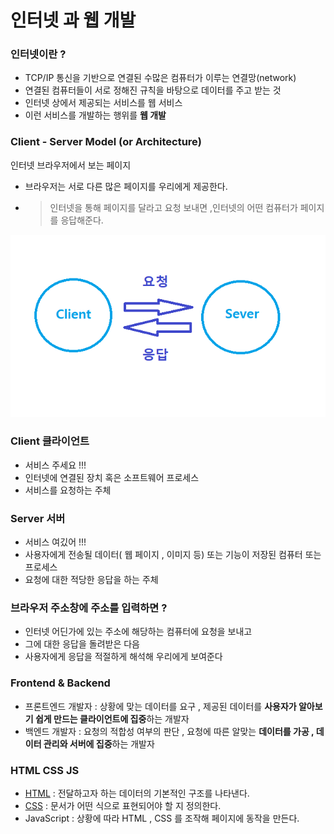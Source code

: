 # 인터넷 과 웹 개발

### 인터넷이란 ?
- TCP/IP 통신을 기반으로 연결된 수많은 컴퓨터가 이루는 연결망(network)
- 연결된 컴퓨터들이 서로 정해진 규칙을 바탕으로 데이터를 주고 받는 것
- 인터넷 상에서 제공되는 서비스를 웹 서비스
- 이런 서비스를 개발하는 행위를 **웹 개발**

### Client - Server Model (or Architecture)

인터넷 브라우저에서 보는 페이지
- 브라우저는 서로 다른 많은 페이지를 우리에게 제공한다.
- > 인터넷을 통해 페이지를 달라고 요청 보내면 ,인터넷의 어떤 컴퓨터가 페이지를 응답해준다.

![ClientServer](clientSever.png)

### Client 클라이언트
- 서비스 주세요 !!!
- 인터넷에 연결된 장치 혹은 소프트웨어 프로세스
- 서비스를 요청하는 주체

### Server 서버
- 서비스 여깄어 !!!
- 사용자에게 전송될 데이터( 웹 페이지 , 이미지 등) 또는 기능이 저장된 컴퓨터 또는 프로세스
- 요청에 대한 적당한 응답을 하는 주체


### 브라우저 주소창에 주소를 입력하면 ?
- 인터넷 어딘가에 있는 주소에 해당하는 컴퓨터에 요청을 보내고 
- 그에 대한 응답을 돌려받은 다음
- 사용자에게 응답을 적절하게 해석해 우리에게 보여준다

### Frontend & Backend

- 프론트엔드 개발자 : 상황에 맞는 데이터를 요구 , 제공된 데이터를 **사용자가 알아보기 쉽게 만드는 클라이언트에 집중**하는 개발자
- 백엔드 개발자 : 요청의 적합성 여부의 판단 , 요청에 따른 알맞는 **데이터를 가공 , 데이터 관리와 서버에 집중**하는 개발자

### HTML CSS JS

- [HTML](HTML.md) : 전달하고자 하는 데이터의 기본적인 구조를 나타낸다.
- [CSS](css.md) : 문서가 어떤 식으로 표현되어야 할 지 정의한다.
- JavaScript : 상황에 따라 HTML , CSS 를 조작해 페이지에 동작을 만든다.

